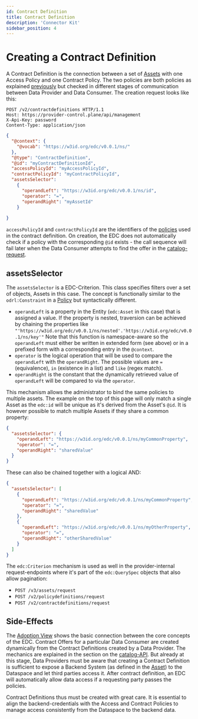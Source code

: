 ```yaml
---
id: Contract Definition
title: Contract Definition
description: 'Connector Kit'
sidebar_position: 4
---
```

<!--
 * Copyright (c) 2022,2023 Contributors to the Eclipse Foundation
 *
 * See the NOTICE file(s) distributed with this work for additional
 * information regarding copyright ownership.
 *
 * This program and the accompanying materials are made available under the
 * terms of the Apache License, Version 2.0 which is available at
 * https://www.apache.org/licenses/LICENSE-2.0.
 *
 * Unless required by applicable law or agreed to in writing, software
 * distributed under the License is distributed on an "AS IS" BASIS, WITHOUT
 * WARRANTIES OR CONDITIONS OF ANY KIND, either express or implied. See the
 * License for the specific language governing permissions and limitations
 * under the License.
 *
 * SPDX-License-Identifier: Apache-2.0
-->

# Creating a Contract Definition

A Contract Definition is the connection between a set of [Assets](2-assets.md) with one Access Policy and one Contract
Policy. The two policies are both policies as explained [previously](3-policy-definitions.md) but checked in different
stages of communication between Data Provider and Data Consumer. The creation request looks like this:

```http
POST /v2/contractdefinitions HTTP/1.1
Host: https://provider-control.plane/api/management
X-Api-Key: password
Content-Type: application/json
```

```json
{
  "@context": {
    "@vocab": "https://w3id.org/edc/v0.0.1/ns/"
  },
  "@type": "ContractDefinition",
  "@id": "myContractDefinitionId",
  "accessPolicyId": "myAccessPolicyId",
  "contractPolicyId": "myContractPolicyId",
  "assetsSelector": 
    {
      "operandLeft": "https://w3id.org/edc/v0.0.1/ns/id",
      "operator": "=",
      "operandRight": "myAssetId"
    }
  
}
```
`accessPolicyId` and `contractPolicyId` are the identifiers of the [policies](3-policy-definitions.md) used in the contract
definition. On creation, the EDC does not automatically check if a policy with the corresponding `@id` exists - the call 
sequence will fail later when the Data Consumer attempts to find the offer in the [catalog-request](5-catalog.md).

## assetsSelector

The `assetsSelector` is a EDC-Criterion. This class specifies filters over a set of objects, Assets in this case. The
concept is functionally similar to the `odrl:Constraint` in a [Policy](3-policy-definitions.md) but syntactically different.
- `operandLeft` is a property in the Entity (`edc:Asset` in this case) that is assigned a value. If the property is nested,
traversion can be achieved by chaining the properties like `"'https://w3id.org/edc/v0.0.1/ns/nested'.'https://w3id.org/edc/v0.0.1/ns/key'"`
Note that this function is namespace-aware so the `operandLeft` must either be written in extended form (see above)
or in a prefixed form with a corresponding entry in the `@context`.
- `operator` is the logical operation that will be used to compare the `operandLeft` with the `operandRight`. The possible
values are `=` (equivalence), `in` (existence in a list) and `like` (regex match).
- `operandRight` is the constant that the dynamically retrieved value of `operandLeft` will be compared to via the `operator`.

This mechanism allows the administrator to bind the same policies to multiple assets. The example on the top of this page
will only match a single Asset as the `edc:id` will be unique as it's derived from the Asset's `@id`. It is however possible
to match multiple Assets if they share a common property:

```json
{
  "assetsSelector": {
    "operandLeft": "https://w3id.org/edc/v0.0.1/ns/myCommonProperty",
    "operator": "=",
    "operandRight": "sharedValue"
  }
}
```
These can also be chained together with a logical AND:

```json
{
  "assetsSelector": [
    {
      "operandLeft": "https://w3id.org/edc/v0.0.1/ns/myCommonProperty",
      "operator": "=",
      "operandRight": "sharedValue"
    },
    {
      "operandLeft": "https://w3id.org/edc/v0.0.1/ns/myOtherProperty",
      "operator": "=",
      "operandRight": "otherSharedValue"
    }
  ]
}
```

The `edc:Criterion` mechanism is used as well in the provider-internal request-endpoints where it's
part of the `edc:QuerySpec` objects that also allow pagination:

- `POST /v3/assets/request`
- `POST /v2/policydefinitions/request`
- `POST /v2/contractdefinitions/request`

## Side-Effects

The [Adoption View](../../Adoption%20View/adoption-view.md#terminology) shows the basic connection between the core concepts of
the EDC. Contract Offers for a particular Data Consumer are created dynamically from the Contract Definitions created 
by a Data Provider. The mechanics are explained in the section on the [catalog-API](5-catalog.md). But already at this 
stage, Data Providers must be aware that creating a Contract Definition is sufficient to expose a Backend System
(as defined in the [Asset](2-assets.md)) to the Dataspace and let third parties access it. 
After contract definition, an EDC will automatically allow data access if a requesting party passes the policies.

Contract Definitions thus must be created with great care. It is essential to align the backend-credentials with the 
Access and Contract Policies to manage access consistently from the Dataspace to the backend data.
